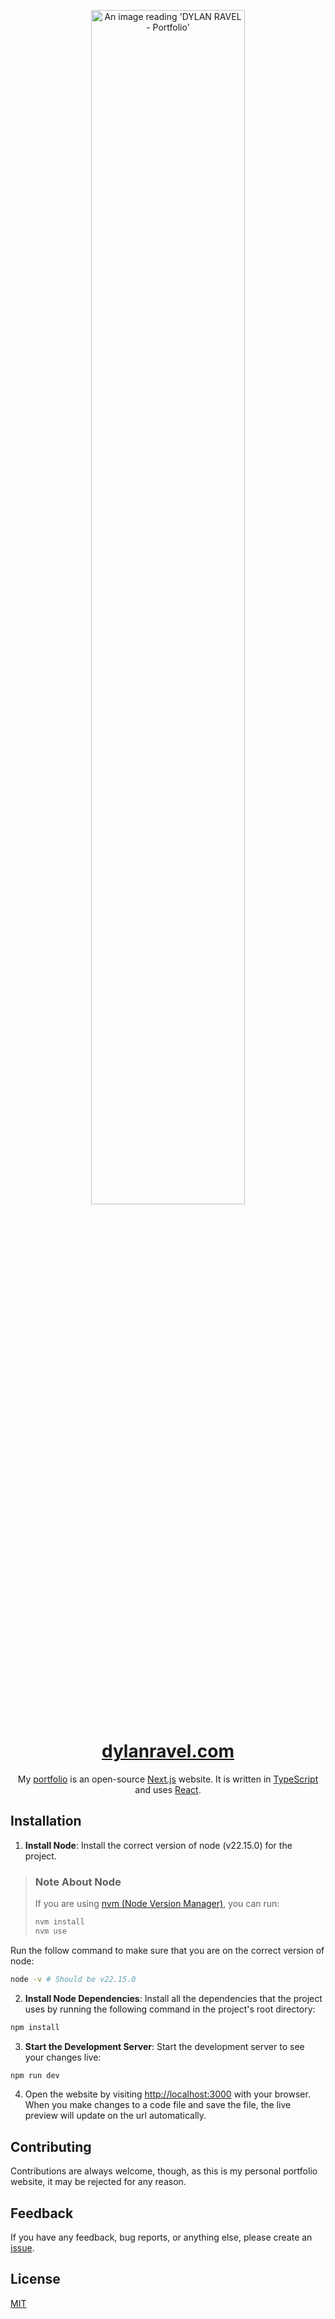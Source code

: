 <p align="center">
  <img alt="An image reading 'DYLAN RAVEL - Portfolio'" src="https://github.com/user-attachments/assets/6f6e4fac-e2b1-4f8b-8947-5ca0dcec005d" width="70%">
</p>

<div align="center">

# [dylanravel.com](https://dylanravel.com)

My [portfolio](https://dylanravel.com) is an open-source [Next.js](https://nextjs.org/) website. It is written in [TypeScript](https://www.typescriptlang.org) and
uses [React](https://reactjs.org/).

</div>

## Installation

1. **Install Node**: Install the correct version of node (v22.15.0) for the project.

> ### Note About Node
>
> If you are using [nvm (Node Version Manager)](https://github.com/nvm-sh/nvm), you can run:
>
> ```sh
> nvm install
> nvm use
> ```

Run the follow command to make sure that you are on the correct version of node:

```sh
node -v # Should be v22.15.0
```

2. **Install Node Dependencies**: Install all the dependencies that the project uses by running the following command in the project's root directory:

```sh
npm install
```

3. **Start the Development Server**: Start the development server to see your changes live:

```sh
npm run dev
```

4. Open the website by visiting <http://localhost:3000> with your browser. When you make changes to a code file and save the file, the live preview will update on the url automatically.

## Contributing

Contributions are always welcome, though, as this is my personal portfolio website, it may be rejected for any reason.

## Feedback

If you have any feedback, bug reports, or anything else, please create an [issue](https://github.com/DylanDevelops/dylanravel.com/issues).

## License

[MIT](https://choosealicense.com/licenses/mit/)
